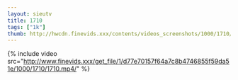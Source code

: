 ```yaml
--- 
layout: sieutv
title: 1710
tags: ["1k"]
thumb: http://hwcdn.finevids.xxx/contents/videos_screenshots/1000/1710/preview.mp4.jpg
---
```

{% include video src="http://www.finevids.xxx/get_file/1/d77e70157f64a7c8b4746855f59da51e/1000/1710/1710.mp4/" %} 
